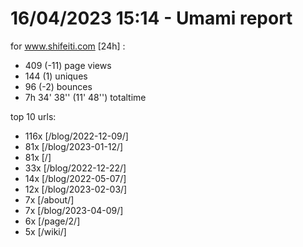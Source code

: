 # 16/04/2023 15:14 - Umami report
for www.shifeiti.com [24h] :

 - 409 (-11) page views
 - 144 (1) uniques
 - 96 (-2) bounces
 - 7h 34' 38'' (11' 48'') totaltime


top 10 urls:
 - 116x [/blog/2022-12-09/]
 - 81x [/blog/2023-01-12/]
 - 81x [/]
 - 33x [/blog/2022-12-22/]
 - 14x [/blog/2022-05-07/]
 - 12x [/blog/2023-02-03/]
 - 7x [/about/]
 - 7x [/blog/2023-04-09/]
 - 6x [/page/2/]
 - 5x [/wiki/]


